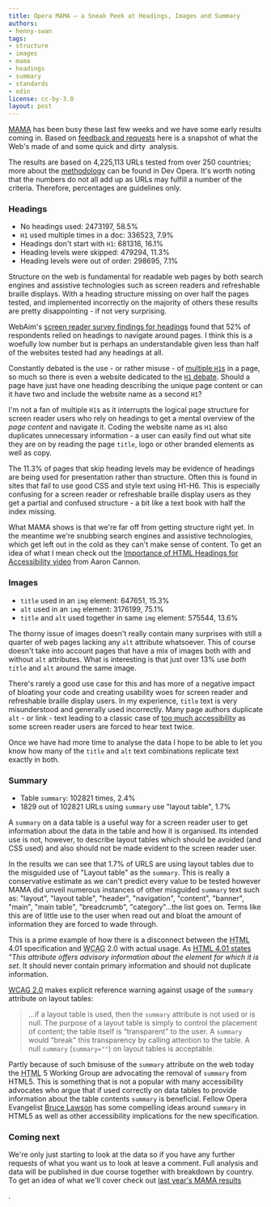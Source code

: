 ```yaml
---
title: Opera MAMA — a Sneak Peek at Headings, Images and Summary
authors:
- henny-swan
tags:
- structure
- images
- mama
- headings
- summary
- standards
- odin
license: cc-by-3.0
layout: post
---
```


<p><a href="http://dev.opera.com/articles/view/mama/">MAMA</a> has been busy these last few weeks and we have some early results coming in. Based on <a href="http://www.iheni.com/ask-mama-what-the-web-is-made-of/">feedback and requests</a> here is a snapshot of what the Web&#39;s made of and some quick and dirty  analysis.

The results are based on 4,225,113 URLs tested from over 250 countries; more about the <a href="http://dev.opera.com/articles/view/mama-methodology/">methodology</a> can be found in Dev Opera. It&#39;s worth noting that the numbers do not all add up as URLs may fulfill a number of the criteria. Therefore, percentages are guidelines only.</p>

<h3>Headings</h3>
<ul>
<li>No headings used: 2473197, 58.5%</li>
<li><code>H1</code> used multiple times in a doc: 336523, 7.9%</li>
<li>Headings don&#39;t start with <code>H1</code>: 681316, 16.1%</li>
<li>Heading levels were skipped: 479294, 11.3%</li>
<li>Heading levels were out of order: 298695, 7.1%</li>
</ul>

<p>Structure on the web is fundamental for readable web pages by both search engines and assistive technologies such as screen readers and refreshable braille displays. With a heading structure missing on over half the pages tested, and implemented incorrectly on the majority of others these results are pretty disappointing - if not very surprising.</p>

<p>WebAim&#39;s <a href="http://www.webaim.org/projects/screenreadersurvey/#headings">screen reader survey findings for headings</a> found that 52% of respondents relied on headings to navigate around pages. I think this is a woefully low number but is perhaps an understandable given less than half of the websites tested had any headings at all.</p>


<p>Constantly debated is the use - or rather misuse - of <a href="http://www.iheni.com/html-5-to-the-h1-debate-rescue/">multiple <code>H1</code>s</a> in a page, so much so there is even a website dedicated to the <a href="http://www.h1debate.com/"><code>H1</code> debate</a>. Should a page have just have one heading describing the unique page content or can it have two and include the website name as a second <code>H1</code>?</p>

<p>I&#39;m not a fan of multiple <code>H1</code>s as it interrupts the logical page structure for screen reader users who rely on headings to get a mental overview of the <em>page content</em> and navigate it. Coding the website name as <code>H1</code> also duplicates unnecessary information - a user can easily find out what site they are on by reading the page <code>title</code>, logo or other branded elements as well as copy.</p>

<p>The 11.3% of pages that skip heading levels may be evidence of headings are being used for presentation rather than structure. Often this is found in sites that fail to use good CSS and style text using H1-H6. This is especially confusing for a screen reader or refreshable braille display users as they get a partial and confused structure - a bit like a text book with half the index missing. </p>

<p>What MAMA shows is that we&#39;re far off from getting structure right yet. In the meantime we&#39;re snubbing search engines and assistive technologies, which get left out in the cold as they can&#39;t make sense of content. To get an idea of what I mean check out the <a href="http://www.weba11y.com/Examples/ImportanceHTMLHeadings.html">Importance of HTML Headings for Accessibility video</a> from Aaron Cannon.</p>

<h3>Images</h3>
<ul>
	<li><code>title</code> used in an <code>img</code> element: 647651, 15.3%</li>
	<li><code>alt</code> used in an <code>img</code> element: 3176199, 75.1%</li>
	<li><code>title</code> and <code>alt</code> used together in same <code>img</code> element: 575544, 13.6%</li>
</ul>
<p>The thorny issue of images doesn&#39;t really contain many surprises with still a quarter of web pages lacking any <code>alt</code> attribute whatsoever. This of course doesn&#39;t take into account pages that have a mix of images both with and without <code>alt</code> attributes. What is interesting is that just over 13% use <em>both</em> <code>title</code> and <code>alt</code>  around the same image.</p>

<p>There&#39;s rarely a good use case for this and has more of a negative impact of bloating your code and creating usability woes for screen reader and refreshable braille display users. In my experience, <code>title</code> text is very misunderstood and generally used incorrectly. Many page authors duplicate <code>alt</code> - or link - text leading to a classic case of <a href="http://www.rnib.org.uk/wacblog/articles/too-much-accessibility/too-much-accessibility-title-attributes/">too much accessibility</a> as some screen reader users are forced to hear text twice.</p>

<p>Once we have had more time to analyse the data I hope to be able to let you know how many of the <code>title</code> and <code>alt</code> text combinations replicate text exactly in both.</p>

<h3>Summary</h3>
<ul>
	<li>Table <code>summary</code>: 102821 times, 2.4%</li>
	<li>1829 out of 102821 URLs using <code>summary</code> use &quot;layout table&quot;, 1.7%</li>
</ul>
<p>A <code>summary</code> on a data table is a useful way for a screen reader user to get information about the data in the table and how it is organised. Its intended use is not, however, to describe layout tables which should be avoided (and CSS used) and also should not be made evident to the screen reader user.</p>

<p>In the results we can see that 1.7% of URLS are using layout tables due to the misguided use of &quot;Layout table&quot; as the <code>summary</code>. This is really a conservative estimate as we can&#39;t predict every value to be tested however MAMA did unveil numerous instances of other misguided <code>summary</code> text such as: &quot;layout&quot;, &quot;layout table&quot;, &quot;header&quot;, &quot;navigation&quot;, &quot;content&quot;, &quot;banner&quot;, &quot;main&quot;, &quot;main table&quot;, &quot;breadcrumb&quot;, &quot;category&quot;...the list goes on. Terms like this are of little use to the user when read out and bloat the amount of information they are forced to wade through.</p>

<p>This is a prime example of how there is a disconnect between the <abbr title="&quot;Hypertext">HTML</abbr> 4.01 specification and <abbr title="Web Content Accessibility Guidelines">WCAG</abbr> 2.0 with actual usage. As <a href="http://www.w3.org/TR/REC-html40/struct/global.html#edef-TITLE">HTML 4.01 states</a> <cite>&quot;This attribute offers advisory information about the element for which it is set</cite>. It should never contain primary information and should not duplicate information.

<a href="http://www.w3.org/TR/WCAG-TECHS/H73.html">WCAG 2.0</a> makes explicit reference warning against usage of the <code>summary</code> attribute on layout tables:</p>

<blockquote>...if a layout table is used, then the <code>summary</code> attribute is not used or is null. The purpose of a layout table is simply to control the placement of content; the table itself is “transparent&quot; to the user. A <code>summary</code> would “break&quot; this transparency by calling attention to the table. A null <code>summary</code> (<code>summary=&quot;&quot;</code>) on layout tables is acceptable.</blockquote>

Partly because of such bmisuse of the <code>summary</code> attribute on the web today the <abbr title="&quot;Hypertext">HTML</abbr> 5 Working Group are advocating the removal of <code>summary</code> from HTML5. This is something that is not a popular with many accessibility advocates who argue that if used correctly on data tables to provide information about the table contents <code>summary</code> is beneficial. Fellow Opera Evangelist <a href="http://www.brucelawson.co.uk/2009/html-5-politics-and-me/">Bruce Lawson</a> has some compelling ideas around <code>summary</code> in HTML5 as well as other accessibility implications for the new specification.


<h3>Coming next</h3>
<p>We&#39;re only just starting to look at the data so if you have any further requests of what you want us to look at leave a comment. Full analysis and data will be published in due course together with breakdown by country. To get an idea of what we&#39;ll cover check out <a href="http://dev.opera.com/articles/view/mama/">last year&#39;s MAMA results</a></p>.
